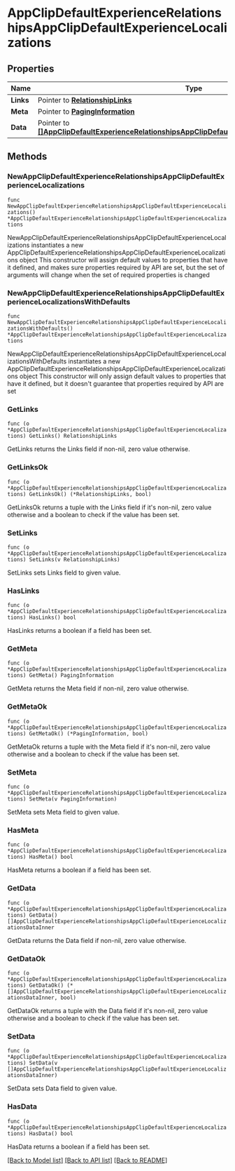 # AppClipDefaultExperienceRelationshipsAppClipDefaultExperienceLocalizations

## Properties

Name | Type | Description | Notes
------------ | ------------- | ------------- | -------------
**Links** | Pointer to [**RelationshipLinks**](RelationshipLinks.md) |  | [optional] 
**Meta** | Pointer to [**PagingInformation**](PagingInformation.md) |  | [optional] 
**Data** | Pointer to [**[]AppClipDefaultExperienceRelationshipsAppClipDefaultExperienceLocalizationsDataInner**](AppClipDefaultExperienceRelationshipsAppClipDefaultExperienceLocalizationsDataInner.md) |  | [optional] 

## Methods

### NewAppClipDefaultExperienceRelationshipsAppClipDefaultExperienceLocalizations

`func NewAppClipDefaultExperienceRelationshipsAppClipDefaultExperienceLocalizations() *AppClipDefaultExperienceRelationshipsAppClipDefaultExperienceLocalizations`

NewAppClipDefaultExperienceRelationshipsAppClipDefaultExperienceLocalizations instantiates a new AppClipDefaultExperienceRelationshipsAppClipDefaultExperienceLocalizations object
This constructor will assign default values to properties that have it defined,
and makes sure properties required by API are set, but the set of arguments
will change when the set of required properties is changed

### NewAppClipDefaultExperienceRelationshipsAppClipDefaultExperienceLocalizationsWithDefaults

`func NewAppClipDefaultExperienceRelationshipsAppClipDefaultExperienceLocalizationsWithDefaults() *AppClipDefaultExperienceRelationshipsAppClipDefaultExperienceLocalizations`

NewAppClipDefaultExperienceRelationshipsAppClipDefaultExperienceLocalizationsWithDefaults instantiates a new AppClipDefaultExperienceRelationshipsAppClipDefaultExperienceLocalizations object
This constructor will only assign default values to properties that have it defined,
but it doesn't guarantee that properties required by API are set

### GetLinks

`func (o *AppClipDefaultExperienceRelationshipsAppClipDefaultExperienceLocalizations) GetLinks() RelationshipLinks`

GetLinks returns the Links field if non-nil, zero value otherwise.

### GetLinksOk

`func (o *AppClipDefaultExperienceRelationshipsAppClipDefaultExperienceLocalizations) GetLinksOk() (*RelationshipLinks, bool)`

GetLinksOk returns a tuple with the Links field if it's non-nil, zero value otherwise
and a boolean to check if the value has been set.

### SetLinks

`func (o *AppClipDefaultExperienceRelationshipsAppClipDefaultExperienceLocalizations) SetLinks(v RelationshipLinks)`

SetLinks sets Links field to given value.

### HasLinks

`func (o *AppClipDefaultExperienceRelationshipsAppClipDefaultExperienceLocalizations) HasLinks() bool`

HasLinks returns a boolean if a field has been set.

### GetMeta

`func (o *AppClipDefaultExperienceRelationshipsAppClipDefaultExperienceLocalizations) GetMeta() PagingInformation`

GetMeta returns the Meta field if non-nil, zero value otherwise.

### GetMetaOk

`func (o *AppClipDefaultExperienceRelationshipsAppClipDefaultExperienceLocalizations) GetMetaOk() (*PagingInformation, bool)`

GetMetaOk returns a tuple with the Meta field if it's non-nil, zero value otherwise
and a boolean to check if the value has been set.

### SetMeta

`func (o *AppClipDefaultExperienceRelationshipsAppClipDefaultExperienceLocalizations) SetMeta(v PagingInformation)`

SetMeta sets Meta field to given value.

### HasMeta

`func (o *AppClipDefaultExperienceRelationshipsAppClipDefaultExperienceLocalizations) HasMeta() bool`

HasMeta returns a boolean if a field has been set.

### GetData

`func (o *AppClipDefaultExperienceRelationshipsAppClipDefaultExperienceLocalizations) GetData() []AppClipDefaultExperienceRelationshipsAppClipDefaultExperienceLocalizationsDataInner`

GetData returns the Data field if non-nil, zero value otherwise.

### GetDataOk

`func (o *AppClipDefaultExperienceRelationshipsAppClipDefaultExperienceLocalizations) GetDataOk() (*[]AppClipDefaultExperienceRelationshipsAppClipDefaultExperienceLocalizationsDataInner, bool)`

GetDataOk returns a tuple with the Data field if it's non-nil, zero value otherwise
and a boolean to check if the value has been set.

### SetData

`func (o *AppClipDefaultExperienceRelationshipsAppClipDefaultExperienceLocalizations) SetData(v []AppClipDefaultExperienceRelationshipsAppClipDefaultExperienceLocalizationsDataInner)`

SetData sets Data field to given value.

### HasData

`func (o *AppClipDefaultExperienceRelationshipsAppClipDefaultExperienceLocalizations) HasData() bool`

HasData returns a boolean if a field has been set.


[[Back to Model list]](../README.md#documentation-for-models) [[Back to API list]](../README.md#documentation-for-api-endpoints) [[Back to README]](../README.md)


